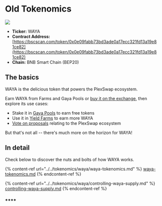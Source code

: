 # Old Tokenomics

![](../../.gitbook/assets/tokenomics-header.png)

* **Ticker:** WAYA
* **Contract Address:** [https://bscscan.com/token/0x0e09fabb73bd3ade0a17ecc321fd13a19e81ce82](https://bscscan.com/token/0x0e09fabb73bd3ade0a17ecc321fd13a19e81ce82)
* **Chain:** BNB Smart Chain (BEP20)

## The basics

WAYA is the delicious token that powers the PlexSwap ecosystem.

Earn WAYA from Farms and Gaya Pools or [buy it on the exchange](../../products/PlexSwap-exchange/), then explore its use cases:

* Stake it in [Gaya Pools](../../products/gaya-pool/) to earn free tokens
* Use it in [Yield Farms](https://docs.PlexSwap.finance/products/yield-farming) to earn more WAYA
* [Vote on proposals](../../products/voting/) relating to the PlexSwap ecosystem

But that's not all -- there's much more on the horizon for WAYA!

## In detail

Check below to discover the nuts and bolts of how WAYA works.

{% content-ref url="../../tokenomics/waya/waya-tokenomics.md" %}
[waya-tokenomics.md](../../tokenomics/waya/waya-tokenomics.md)
{% endcontent-ref %}

{% content-ref url="../../tokenomics/waya/controlling-waya-supply.md" %}
[controlling-waya-supply.md](../../tokenomics/waya/controlling-waya-supply.md)
{% endcontent-ref %}

### \*\*\*\*
